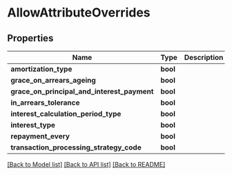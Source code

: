 # AllowAttributeOverrides

## Properties
Name | Type | Description | Notes
------------ | ------------- | ------------- | -------------
**amortization_type** | **bool** |  | [optional] 
**grace_on_arrears_ageing** | **bool** |  | [optional] 
**grace_on_principal_and_interest_payment** | **bool** |  | [optional] 
**in_arrears_tolerance** | **bool** |  | [optional] 
**interest_calculation_period_type** | **bool** |  | [optional] 
**interest_type** | **bool** |  | [optional] 
**repayment_every** | **bool** |  | [optional] 
**transaction_processing_strategy_code** | **bool** |  | [optional] 

[[Back to Model list]](../README.md#documentation-for-models) [[Back to API list]](../README.md#documentation-for-api-endpoints) [[Back to README]](../README.md)

